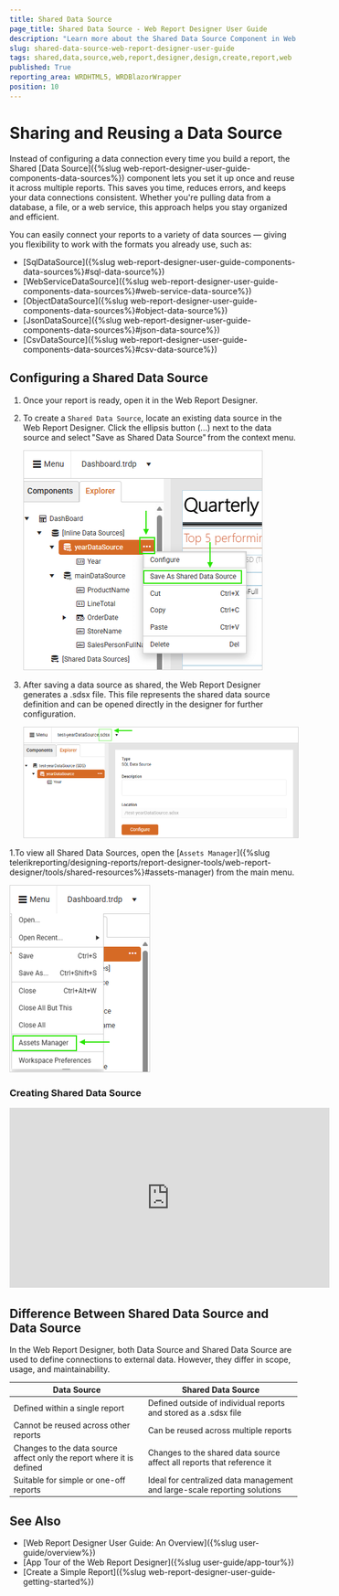 ```yaml
---
title: Shared Data Source
page_title: Shared Data Source - Web Report Designer User Guide
description: "Learn more about the Shared Data Source Component in Web Report Designer, where and how you may configure and use it in your Reports."
slug: shared-data-source-web-report-designer-user-guide
tags: shared,data,source,web,report,designer,design,create,report,web
published: True
reporting_area: WRDHTML5, WRDBlazorWrapper
position: 10
---
```

<style>
img[alt$="><"] {
  border: 1px solid lightgrey;
}
</style>

# Sharing and Reusing a Data Source

Instead of configuring a data connection every time you build a report, the Shared [Data Source]({%slug web-report-designer-user-guide-components-data-sources%}) component lets you set it up once and reuse it across multiple reports. This saves you time, reduces errors, and keeps your data connections consistent. Whether you're pulling data from a database, a file, or a web service, this approach helps you stay organized and efficient.

You can easily connect your reports to a variety of data sources — giving you flexibility to work with the formats you already use, such as:

  * [SqlDataSource]({%slug web-report-designer-user-guide-components-data-sources%}#sql-data-source%})
  * [WebServiceDataSource]({%slug web-report-designer-user-guide-components-data-sources%}#web-service-data-source%})
  * [ObjectDataSource]({%slug  web-report-designer-user-guide-components-data-sources%}#object-data-source%})
  * [JsonDataSource]({%slug web-report-designer-user-guide-components-data-sources%}#json-data-source%})
  * [CsvDataSource]({%slug web-report-designer-user-guide-components-data-sources%}#csv-data-source%})

## Configuring a Shared Data Source

1. Once your report is ready, open it in the Web Report Designer.
1. To create a `Shared Data Source`, locate an existing data source in the Web Report Designer. Click the ellipsis button (...) next to the data source and select "Save as Shared Data Source" from the context menu.

   ![Saving a data source as Shared ><](images/CreatingSharedDataSource.png)

1. After saving a data source as shared, the Web Report Designer generates a .sdsx file. This file represents the shared data source definition and can be opened directly in the designer for further configuration.

   ![Creating a SDSX file ><](images/CreatingSdsxFile.png)

1.To view all Shared Data Sources, open the [`Assets Manager`]({%slug telerikreporting/designing-reports/report-designer-tools/web-report-designer/tools/shared-resources%}#assets-manager) from the main menu.

   ![Use Assets Manager to view your Shared Data Sources ><](images/AllSharedDataSources.png)

 ### Creating Shared Data Source

 <iframe width="560" height="315" src="https://www.youtube.com/embed/iLBt_8EyxBI?si=kx6LnA1m_FC-r3xA" title="YouTube video player" frameborder="0" allow="accelerometer; autoplay; clipboard-write; encrypted-media; gyroscope; picture-in-picture; web-share" referrerpolicy="strict-origin-when-cross-origin" allowfullscreen></iframe>

## Difference Between Shared Data Source and Data Source

In the Web Report Designer, both Data Source and Shared Data Source are used to define connections to external data. However, they differ in scope, usage, and maintainability.

| Data Source | Shared Data Source |
| ------ | ------ |
| Defined within a single report | Defined outside of individual reports and stored as a .sdsx file |
| Cannot be reused across other reports | Can be reused across multiple reports |
| Changes to the data source affect only the report where it is defined | Changes to the shared data source affect all reports that reference it |
| Suitable for simple or one-off reports | Ideal for centralized data management and large-scale reporting solutions |

## See Also

* [Web Report Designer User Guide: An Overview]({%slug user-guide/overview%})
* [App Tour of the Web Report Designer]({%slug user-guide/app-tour%})
* [Create a Simple Report]({%slug web-report-designer-user-guide-getting-started%})
